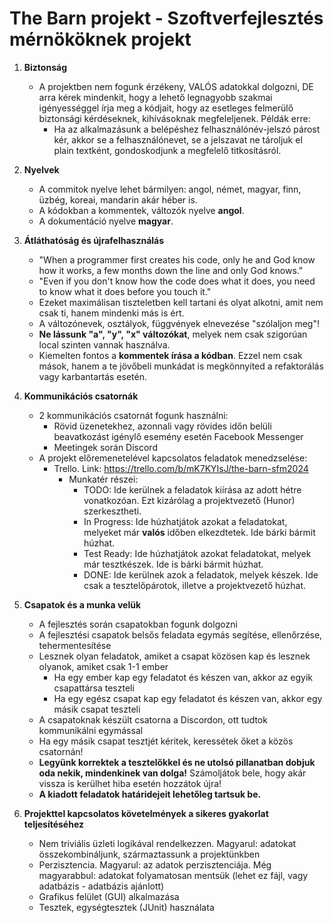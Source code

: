 # The Barn projekt - Szoftverfejlesztés mérnököknek projekt

1. **Biztonság**

    - A projektben nem fogunk érzékeny, VALÓS adatokkal dolgozni, DE arra kérek mindenkit, hogy a lehető legnagyobb szakmai igényességgel írja meg a kódjait, hogy az esetleges felmerülő biztonsági kérdéseknek, kihívásoknak megfeleljenek. Példák erre:
        - Ha az alkalmazásunk a belépéshez felhasználónév-jelszó párost kér, akkor se a felhasználónevet, se a jelszavat ne tároljuk el plain textként, gondoskodjunk a megfelelő titkosításról.

2. **Nyelvek**

    - A commitok nyelve lehet bármilyen: angol, német, magyar, finn, üzbég, koreai, mandarin akár héber is.
    - A kódokban a kommentek, változók nyelve **angol**.
    - A dokumentáció nyelve **magyar**.

3. **Átláthatóság és újrafelhasználás**

    - "When a programmer first creates his code, only he and God know how it works, a few months down the line and only God knows."
    - "Even if you don't know how the code does what it does, you need to know what it does before you touch it."
    - Ezeket maximálisan tiszteletben kell tartani és olyat alkotni, amit nem csak ti, hanem mindenki más is ért.
    - A változónevek, osztályok, függvények elnevezése "szólaljon meg"!
    - **Ne lássunk "a", "y", "x" változókat**, melyek nem csak szigorúan local szinten vannak használva.
    - Kiemelten fontos a **kommentek írása a kódban**. Ezzel nem csak mások, hanem a te jövőbeli munkádat is megkönnyíted a refaktorálás vagy karbantartás esetén.

4. **Kommunikációs csatornák**

    - 2 kommunikációs csatornát fogunk használni:
        - Rövid üzenetekhez, azonnali vagy rövides időn belüli beavatkozást igénylő esemény esetén Facebook Messenger
        - Meetingek során Discord
    - A projekt előremenetelével kapcsolatos feladatok menedzselése:
        - Trello. Link: https://trello.com/b/mK7KYIsJ/the-barn-sfm2024
            - Munkatér részei:
                - TODO: Ide kerülnek a feladatok kiírása az adott hétre vonatkozóan. Ezt kizárólag a projektvezető (Hunor) szerkesztheti.
                - In Progress: Ide húzhatjátok azokat a feladatokat, melyeket már **valós** időben elkezdtetek. Ide bárki bármit húzhat.
                - Test Ready: Ide húzhatjátok azokat feladatokat, melyek már tesztkészek. Ide is bárki bármit húzhat.
                - DONE: Ide kerülnek azok a feladatok, melyek készek. Ide csak a tesztelőpárotok, illetve a projektvezető húzhat.

5. **Csapatok és a munka velük**

    - A fejlesztés során csapatokban fogunk dolgozni
    - A fejlesztési csapatok belsős feladata egymás segítése, ellenőrzése, tehermentesítése
    - Lesznek olyan feladatok, amiket a csapat közösen kap és lesznek olyanok, amiket csak 1-1 ember
        - Ha egy ember kap egy feladatot és készen van, akkor az egyik csapattársa teszteli
        - Ha egy egész csapat kap egy feladatot és készen van, akkor egy másik csapat teszteli
    - A csapatoknak készült csatorna a Discordon, ott tudtok kommunikálni egymással
    - Ha egy másik csapat tesztjét kéritek, keressétek őket a közös csatornán!
    - **Legyünk korrektek a tesztelőkkel és ne utolsó pillanatban dobjuk oda nekik, mindenkinek van dolga!** Számoljátok bele, hogy akár vissza is kerülhet hiba esetén hozzátok újra!
    - **A kiadott feladatok határidejeit lehetőleg tartsuk be.**

6. **Projekttel kapcsolatos követelmények a sikeres gyakorlat teljesítéséhez**

    - Nem triviális üzleti logikával rendelkezzen. Magyarul: adatokat összekombináljunk, származtassunk a projektünkben
    - Perzisztencia. Magyarul: az adatok perzisztenciája. Még magyarabbul: adatokat folyamatosan mentsük (lehet ez fájl, vagy adatbázis - adatbázis ajánlott) 
    - Grafikus felület (GUI) alkalmazása
    - Tesztek, egységtesztek (JUnit) használata
